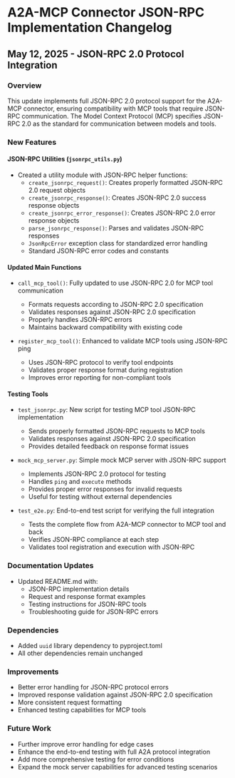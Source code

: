 # A2A-MCP Connector JSON-RPC Implementation Changelog

## May 12, 2025 - JSON-RPC 2.0 Protocol Integration

### Overview
This update implements full JSON-RPC 2.0 protocol support for the A2A-MCP connector, ensuring compatibility with MCP tools that require JSON-RPC communication. The Model Context Protocol (MCP) specifies JSON-RPC 2.0 as the standard for communication between models and tools.

### New Features

#### JSON-RPC Utilities (`jsonrpc_utils.py`)
- Created a utility module with JSON-RPC helper functions:
  - `create_jsonrpc_request()`: Creates properly formatted JSON-RPC 2.0 request objects
  - `create_jsonrpc_response()`: Creates JSON-RPC 2.0 success response objects
  - `create_jsonrpc_error_response()`: Creates JSON-RPC 2.0 error response objects
  - `parse_jsonrpc_response()`: Parses and validates JSON-RPC responses
  - `JsonRpcError` exception class for standardized error handling
  - Standard JSON-RPC error codes and constants

#### Updated Main Functions
- `call_mcp_tool()`: Fully updated to use JSON-RPC 2.0 for MCP tool communication
  - Formats requests according to JSON-RPC 2.0 specification
  - Validates responses against JSON-RPC 2.0 specification
  - Properly handles JSON-RPC errors
  - Maintains backward compatibility with existing code

- `register_mcp_tool()`: Enhanced to validate MCP tools using JSON-RPC ping
  - Uses JSON-RPC protocol to verify tool endpoints
  - Validates proper response format during registration
  - Improves error reporting for non-compliant tools

#### Testing Tools
- `test_jsonrpc.py`: New script for testing MCP tool JSON-RPC implementation
  - Sends properly formatted JSON-RPC requests to MCP tools
  - Validates responses against JSON-RPC 2.0 specification
  - Provides detailed feedback on response format issues

- `mock_mcp_server.py`: Simple mock MCP server with JSON-RPC support
  - Implements JSON-RPC 2.0 protocol for testing
  - Handles `ping` and `execute` methods
  - Provides proper error responses for invalid requests
  - Useful for testing without external dependencies

- `test_e2e.py`: End-to-end test script for verifying the full integration
  - Tests the complete flow from A2A-MCP connector to MCP tool and back
  - Verifies JSON-RPC compliance at each step
  - Validates tool registration and execution with JSON-RPC

### Documentation Updates
- Updated README.md with:
  - JSON-RPC implementation details
  - Request and response format examples
  - Testing instructions for JSON-RPC tools
  - Troubleshooting guide for JSON-RPC errors

### Dependencies
- Added `uuid` library dependency to pyproject.toml
- All other dependencies remain unchanged

### Improvements
- Better error handling for JSON-RPC protocol errors
- Improved response validation against JSON-RPC 2.0 specification
- More consistent request formatting
- Enhanced testing capabilities for MCP tools

### Future Work
- Further improve error handling for edge cases
- Enhance the end-to-end testing with full A2A protocol integration
- Add more comprehensive testing for error conditions
- Expand the mock server capabilities for advanced testing scenarios
